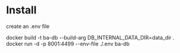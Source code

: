 # Install

create an .env file

docker build -t ba-db --build-arg DB_INTERNAL_DATA_DIR=data_dir .
docker run -d -p 8001:4499 --env-file ./.env ba-db
